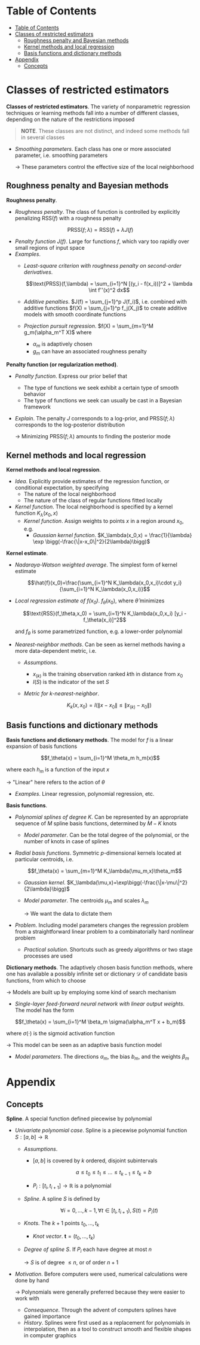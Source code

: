 <!-- TOC titleSize:1 tabSpaces:2 depthFrom:1 depthTo:6 withLinks:1 updateOnSave:1 orderedList:0 skip:0 title:1 charForUnorderedList:* -->
# Table of Contents
- [Table of Contents](#table-of-contents)
- [Classes of restricted estimators](#classes-of-restricted-estimators)
  - [Roughness penalty and Bayesian methods](#roughness-penalty-and-bayesian-methods)
  - [Kernel methods and local regression](#kernel-methods-and-local-regression)
  - [Basis functions and dictionary methods](#basis-functions-and-dictionary-methods)
- [Appendix](#appendix)
  - [Concepts](#concepts)
<!-- /TOC -->

# Classes of restricted estimators
**Classes of restricted estimators**. The variety of nonparametric regression techniques or learning methods fall into a number of different classes, depending on the nature of the restrictions imposed

>**NOTE**. These classes are not distinct, and indeed some methods fall in several classes

* *Smoothing parameters*. Each class has one or more associated parameter, i.e. smoothing parameters

    $\to$ These parameters control the effective size of the local neighborhood

## Roughness penalty and Bayesian methods
**Roughness penalty**. 
* *Roughness penalty*. The class of function is controlled by explicitly penalizing $\text{RSS}(f)$ with a roughness penalty

$$\text{PRSS}(f;\lambda) = \text{RSS}(f) + \lambda J(f)$$

* *Penalty function $J(f)$*. Large for functions $f$, which vary too rapidly over small regions of input space
* *Examples*.
    * *Least-square criterion with roughness penalty on second-order derivatives*.

        $$\text{PRSS}(f,\lambda) = \sum_{i=1}^N [(y_i - f(x_i))]^2 + \lambda \int f''(x)^2 dx$$

    * *Additive penalties*. $J(f) = \sum_{j=1}^p J(f_i)$, i.e. combined with additive functions $f(X) = \sum_{j=1}^p f_j(X_j)$ to create additive models with smooth coordinate functions
    * *Projection pursuit regression*. $f(X) = \sum_{m=1}^M g_m(\alpha_m^T X)$ where 
        * $\alpha_m$ is adaptively chosen
        * $g_m$ can have an associated roughness penalty

**Penalty function (or regularization method)**. 
* *Penalty function*. Express our prior belief that 
    * The type of functions we seek exhibit a certain type of smooth behavior
    * The type of functions we seek can usually be cast in a Bayesian framework
* *Explain*. The penalty $J$ corresponds to a log-prior, and $\text{PRSS}(f;\lambda)$ corresponds to the log-posterior distribution

    $\to$ Minimizing $\text{PRSS}(f;\lambda)$ amounts to finding the posterior mode

## Kernel methods and local regression
**Kernel methods and local regression**. 
* *Idea*. Explicitly provide estimates of the regression function, or conditional expectation, by specifying 
  * The nature of the local neighborhood
  * The nature of the class of regular functions fitted locally
* *Kernel function*. The local neighborhood is specified by a kernel function $K_\lambda(x_0,x)$
    * *Kernel function*. Assign weights to points $x$ in a region around $x_0$, e.g.
        * *Gaussian kernel function*. $K_\lambda(x_0,x) = \frac{1}{\lambda} \exp \bigg(-\frac{\|x-x_0\|^2}{2\lambda}\bigg)$

**Kernel estimate**.
* *Nadaraya-Watson weighted average*. The simplest form of kernel estimate

    $$\hat{f}(x_0)=\frac{\sum_{i=1}^N K_\lambda(x_0,x_i)\cdot y_i}{\sum_{i=1}^N K_\lambda(x_0,x_i)}$$

* *Local regression estimate of $f(x_0)$*. $f_\hat{\theta}(x_0)$, where $\hat{\theta}$ minimizes

    $$\text{RSS}(f_\theta,x_0) = \sum_{i=1}^N K_\lambda(x_0,x_i) [y_i - f_\theta(x_i)]^2$$

    and $f_\theta$ is some parametrized function, e.g. a lower-order polynomial
* *Nearest-neighbor methods*. Can be seen as kernel methods having a more data-dependent metric, i.e.
    * *Assumptions*.
        * $x_{(k)}$ is the training observation ranked $k$th in distance from $x_0$
        * $I(S)$ is the indicator of the set $S$
    * *Metric for k-nearest-neighbor*.

        $$K_k(x,x_0) = I(\|x-x_0\|\leq \|x_{(k)} - x_0\|)$$

## Basis functions and dictionary methods
**Basis functions and dictionary methods**. The model for $f$ is a linear expansion of basis functions

$$f_\theta(x) = \sum_{i=1}^M \theta_m h_m(x)$$

where each $h_m$ is a function of the input $x$

$\to$ "Linear" here refers to the action of $\theta$
* *Examples*. Linear regression, polynomial regression, etc.

**Basis functions**.
* *Polynomial splines of degree $K$*. Can be represented by an appropriate sequence of $M$ spline basis functions, determined by $M-K$ knots
    * *Model parameter*. Can be the total degree of the polynomial, or the number of knots in case of splines
* *Radial basis functions*. Symmetric $p$-dimensional kernels located at particular centroids, i.e.

    $$f_\theta(x) = \sum_{m=1}^M K_\lambda(\mu_m,x)\theta_m$$

    * *Gaussian kernel*. $K_\lambda(\mu,x)=\exp\bigg(-\frac{\|x-\mu\|^2}{2\lambda}\bigg)$
    * *Model parameter*. The centroids $\mu_m$ and scales $\lambda_m$

        $\to$ We want the data to dictate them
* *Problem*. Including model parameters changes the regression problem from a straightforward linear problem to a combinatorially hard nonlinear problem
    * *Practical solution*. Shortcuts such as greedy algorithms or two stage processes are used

**Dictionary methods**. The adaptively chosen basis function methods, where one has available a possibly infinite set or dictionary $\mathcal{D}$ of candidate basis functions, from which to choose

$\to$ Models are built up by employing some kind of search mechanism
* *Single-layer feed-forward neural network with linear output weights*. The model has the form

$$f_\theta(x) = \sum_{i=1}^M \beta_m \sigma(\alpha_m^T x + b_m)$$

where $\sigma(\cdot)$ is the sigmoid activation function

$\to$ This model can be seen as an adaptive basis function model
* *Model parameters*. The directions $\alpha_m$, the bias $b_m$, and the weights $\beta_m$

# Appendix
## Concepts
**Spline**. A special function defined piecewise by polynomial
* *Univariate polynomial case*. Spline is a piecewise polynomial function $S:[a,b]\to\mathbb{R}$
    * *Assumptions*.
        * $[a,b]$ is covered by $k$ ordered, disjoint subintervals

            $$a\leq t_0\leq t_1\leq \dots\leq t_{k-1}\leq t_k=b$$
        * $P_i:[t_i,t_{i+1}]\to\mathbb{R}$ is a polynomial
    * *Spline*. A spline $S$ is defined by

        $$\forall i=0,\dots,k-1,\forall t\in[t_i,t_{i+1}),S(t) = P_i(t)$$
    
    * *Knots*. The $k+1$ points $t_0,\dots,t_k$
        * *Knot vector*. $\mathbf{t}=(t_0,\dots,t_k)$
    * *Degree of spline $S$*. If $P_i$ each have degree at most $n$

        $\to$ $S$ is of degree $\leq n$, or of order $n+1$
* *Motivation*. Before computers were used, numerical calculations were done by hand
    
    $\to$ Polynomials were generally preferred because they were easier to work with
    * *Consequence*. Through the advent of computers splines have gained importance
    * *History*. Splines were first used as a replacement for polynomials in interpolation, then as a tool to construct smooth and flexible shapes in computer graphics